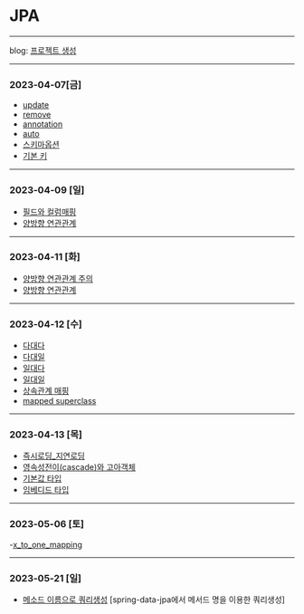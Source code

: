 # JPA
* * *
blog: [프로젝트 생성](https://cronex.tistory.com/m/23)
* * *
### 2023-04-07[금]
- [update](https://github.com/xxx-sj/Today_I_Learned/blob/master/JPA/java_orm_programming/update/update.md)
- [remove](https://github.com/xxx-sj/Today_I_Learned/blob/master/JPA/java_orm_programming/remove/remove.md)
- [annotation](https://github.com/xxx-sj/Today_I_Learned/blob/master/JPA/java_orm_programming/Entity_mapping/Annotation.md)
- [auto](https://github.com/xxx-sj/Today_I_Learned/blob/master/JPA/java_orm_programming/Entity_mapping/auto.md)
- [스키마옵션](https://github.com/xxx-sj/Today_I_Learned/blob/master/JPA/java_orm_programming/Entity_mapping/schema_options.md)
- [기본 키 ](https://github.com/xxx-sj/Today_I_Learned/blob/master/JPA/java_orm_programming/Entity_mapping/%EA%B8%B0%EB%B3%B8%ED%82%A4_%EB%A7%A4%ED%95%91.md)
* * *
### 2023-04-09 [일]
- [필드와 컬럼매핑](https://github.com/xxx-sj/Today_I_Learned/blob/master/JPA/java_orm_programming/Entity_mapping/%ED%95%84%EB%93%9C%EC%99%80%EC%BB%AC%EB%9F%BC%EB%A7%A4%ED%95%91.md)
- [양방향 연관관계](https://github.com/xxx-sj/Today_I_Learned/blob/master/JPA/java_orm_programming/%EC%97%B0%EA%B4%80%EA%B4%80%EA%B3%84_%EB%A7%A4%ED%95%91%EA%B8%B0%EC%B4%88/%EC%96%91%EB%B0%A9%ED%96%A5_%EC%97%B0%EA%B4%80%EA%B4%80%EA%B3%84.md)
* * *
### 2023-04-11 [화]
- [양방향 연관관계 주의](https://github.com/xxx-sj/Today_I_Learned/blob/master/JPA/java_orm_programming/%EC%97%B0%EA%B4%80%EA%B4%80%EA%B3%84_%EB%A7%A4%ED%95%91%EA%B8%B0%EC%B4%88/%EC%96%91%EB%B0%A9%ED%96%A5_%EC%97%B0%EA%B4%80%EA%B4%80%EA%B3%84_%EC%A3%BC%EC%9D%98.md)
- [양방향 연관관계](https://github.com/xxx-sj/Today_I_Learned/blob/master/JPA/java_orm_programming/%EC%97%B0%EA%B4%80%EA%B4%80%EA%B3%84_%EB%A7%A4%ED%95%91%EA%B8%B0%EC%B4%88/%EC%96%91%EB%B0%A9%ED%96%A5_%EC%97%B0%EA%B4%80%EA%B4%80%EA%B3%84.md)
* * *
### 2023-04-12 [수]
- [다대다](https://github.com/xxx-sj/Today_I_Learned/blob/master/JPA/java_orm_programming/%EB%8B%A4%EC%96%91%ED%95%9C_%EC%97%B0%EA%B4%80%EA%B4%80%EA%B3%84/%EB%8B%A4%EB%8C%80%EB%8B%A4.md)
- [다대일](https://github.com/xxx-sj/Today_I_Learned/blob/master/JPA/java_orm_programming/%EB%8B%A4%EC%96%91%ED%95%9C_%EC%97%B0%EA%B4%80%EA%B4%80%EA%B3%84/%EB%8B%A4%EB%8C%80%EC%9D%BC.md)
- [일대다](https://github.com/xxx-sj/Today_I_Learned/blob/master/JPA/java_orm_programming/%EB%8B%A4%EC%96%91%ED%95%9C_%EC%97%B0%EA%B4%80%EA%B4%80%EA%B3%84/%EC%9D%BC%EB%8C%80%EB%8B%A4.md)
- [일대일](https://github.com/xxx-sj/Today_I_Learned/blob/master/JPA/java_orm_programming/%EB%8B%A4%EC%96%91%ED%95%9C_%EC%97%B0%EA%B4%80%EA%B4%80%EA%B3%84/%EC%9D%BC%EB%8C%80%EC%9D%BC.md)
- [상속관계 매핑](https://github.com/xxx-sj/Today_I_Learned/blob/master/JPA/java_orm_programming/%EA%B3%A0%EA%B8%89%EB%A7%A4%ED%95%91/%EC%83%81%EC%86%8D%EA%B4%80%EA%B3%84_%EB%A7%A4%ED%95%91.md)
- [mapped superclass](https://github.com/xxx-sj/Today_I_Learned/blob/master/JPA/java_orm_programming/%EA%B3%A0%EA%B8%89%EB%A7%A4%ED%95%91/Mapped_superclass.md)
* * *
### 2023-04-13 [목]
- [즉시로딩_지연로딩](https://github.com/xxx-sj/Today_I_Learned/blob/master/JPA/java_orm_programming/%ED%94%84%EB%A1%9D%EC%8B%9C%EC%99%80_%EC%97%B0%EA%B4%80%EA%B4%80%EA%B3%84_%EA%B4%80%EB%A6%AC/%EC%A6%89%EC%8B%9C%EB%A1%9C%EB%94%A9_%EC%A7%80%EC%97%B0%EB%A1%9C%EB%94%A9.md)
- [영속성전이(cascade)와 고아객체](https://github.com/xxx-sj/Today_I_Learned/blob/master/JPA/java_orm_programming/%ED%94%84%EB%A1%9D%EC%8B%9C%EC%99%80_%EC%97%B0%EA%B4%80%EA%B4%80%EA%B3%84_%EA%B4%80%EB%A6%AC/%EC%98%81%EC%86%8D%EC%84%B1%EC%A0%84%EC%9D%B4(CASCADE)%EC%99%80_%EA%B3%A0%EC%95%84%EA%B0%9D%EC%B2%B4.md)
- [기본값 타입](https://github.com/xxx-sj/Today_I_Learned/blob/master/JPA/java_orm_programming/%EA%B0%92_%ED%83%80%EC%9E%85/%EA%B8%B0%EB%B3%B8%EA%B0%92_%ED%83%80%EC%9E%85.md)
- [임베디드 타입](https://github.com/xxx-sj/Today_I_Learned/blob/master/JPA/java_orm_programming/%EA%B0%92_%ED%83%80%EC%9E%85/%EC%9E%84%EB%B2%A0%EB%94%94%EB%93%9C_%ED%83%80%EC%9E%85.md)
* * *
### 2023-05-06 [토]
-[x_to_one_mapping](https://github.com/xxx-sj/Today_I_Learned/blob/master/JPA/java_orm_programming/API%EA%B0%9C%EB%B0%9C%EA%B3%BC_%EC%84%B1%EB%8A%A5_%EC%B5%9C%EC%A0%81%ED%99%94/x_to_one_mapping.md)
* * *
### 2023-05-21 [일]
- [메소드 이름으로 쿼리생성](https://github.com/xxx-sj/Today_I_Learned/blob/master/JPA/java_orm_programming/%EC%8B%A4%EC%A0%84!%EC%8A%A4%ED%94%84%EB%A7%81_%EB%8D%B0%EC%9D%B4%ED%84%B0_JPA/%EC%BF%BC%EB%A6%AC_%EB%A9%94%EC%86%8C%EB%93%9C_%EA%B8%B0%EB%8A%A5/%EB%A9%94%EC%86%8C%EB%93%9C_%EC%9D%B4%EB%A6%84%EC%9C%BC%EB%A1%9C_%EC%BF%BC%EB%A6%AC_%EC%83%9D%EC%84%B1.md) [spring-data-jpa에서 메서드 명을 이용한 쿼리생성]

